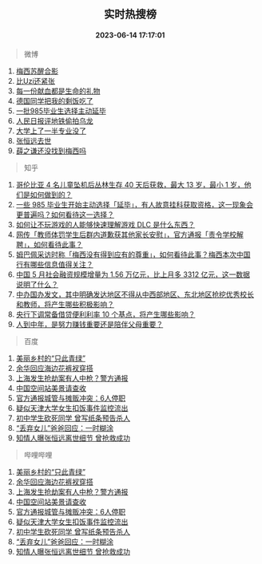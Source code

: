 <div align="center"><h2>实时热搜榜</h2><h4>2023-06-14 17:17:01</h4></div>

> 微博  

1. [梅西苏醒合影](https://s.weibo.com/weibo?q=%E6%A2%85%E8%A5%BF%E8%8B%8F%E9%86%92%E5%90%88%E5%BD%B1&t=31&band_rank=1&Refer=top)<br />
2. [比Uzi还紧张](https://s.weibo.com/weibo?q=%E6%AF%94Uzi%E8%BF%98%E7%B4%A7%E5%BC%A0&t=31&band_rank=2&Refer=top)<br />
3. [每一份献血都是生命的礼物](https://s.weibo.com/weibo?q=%23%E6%AF%8F%E4%B8%80%E4%BB%BD%E7%8C%AE%E8%A1%80%E9%83%BD%E6%98%AF%E7%94%9F%E5%91%BD%E7%9A%84%E7%A4%BC%E7%89%A9%23&t=31&band_rank=3&Refer=top)<br />
4. [德国同学把我的剩饭吃了](https://s.weibo.com/weibo?q=%E5%BE%B7%E5%9B%BD%E5%90%8C%E5%AD%A6%E6%8A%8A%E6%88%91%E7%9A%84%E5%89%A9%E9%A5%AD%E5%90%83%E4%BA%86&t=31&band_rank=4&Refer=top)<br />
5. [一批985毕业生选择主动延毕](https://s.weibo.com/weibo?q=%23%E4%B8%80%E6%89%B9985%E6%AF%95%E4%B8%9A%E7%94%9F%E9%80%89%E6%8B%A9%E4%B8%BB%E5%8A%A8%E5%BB%B6%E6%AF%95%23&t=31&band_rank=5&Refer=top)<br />
6. [人民日报评地铁偷拍乌龙](https://s.weibo.com/weibo?q=%23%E4%BA%BA%E6%B0%91%E6%97%A5%E6%8A%A5%E8%AF%84%E5%9C%B0%E9%93%81%E5%81%B7%E6%8B%8D%E4%B9%8C%E9%BE%99%23&t=31&band_rank=6&Refer=top)<br />
7. [大学上了一半专业没了](https://s.weibo.com/weibo?q=%23%E5%A4%A7%E5%AD%A6%E4%B8%8A%E4%BA%86%E4%B8%80%E5%8D%8A%E4%B8%93%E4%B8%9A%E6%B2%A1%E4%BA%86%23&t=31&band_rank=7&Refer=top)<br />
8. [张恒远去世](https://s.weibo.com/weibo?q=%23%E5%BC%A0%E6%81%92%E8%BF%9C%E5%8E%BB%E4%B8%96%23&t=31&band_rank=8&Refer=top)<br />
9. [薛之谦还没找到梅西吗](https://s.weibo.com/weibo?q=%23%E8%96%9B%E4%B9%8B%E8%B0%A6%E8%BF%98%E6%B2%A1%E6%89%BE%E5%88%B0%E6%A2%85%E8%A5%BF%E5%90%97%23&t=31&band_rank=9&Refer=top)<br />

> 知乎  

1. [哥伦比亚 4 名儿童坠机后丛林生存 40 天后获救，最大 13 岁，最小 1 岁，他们是如何做到的？](https://www.zhihu.com/question/605847291)<br />
2. [一些 985 毕业生开始主动选择「延毕」，有人故意挂科获取资格，这一现象会更普遍吗？如何看待这一选择？](https://www.zhihu.com/question/606541261)<br />
3. [如何让不玩游戏的人能够快速理解游戏 DLC 是什么东西？](https://www.zhihu.com/question/606170703)<br />
4. [网传「教师体罚学生后群内道歉获其他家长安慰」，官方通报「责令学校解聘」，如何看待此事？](https://www.zhihu.com/question/606363235)<br />
5. [姆巴佩采访时称「梅西没有得到应有的尊重」，如何看待此事？梅西本次中国行有哪些信息值得关注？](https://www.zhihu.com/question/606541357)<br />
6. [中国 5 月社会融资规模增量为 1.56 万亿元，比上月多 3312 亿元，这一数据说明了什么？](https://www.zhihu.com/question/606375297)<br />
7. [中办国办发文，其中明确发达地区不得从中西部地区、东北地区抢挖优秀校长和教师，将产生哪些积极影响？](https://www.zhihu.com/question/606427991)<br />
8. [央行下调常备借贷便利利率 10 个基点，将产生哪些影响？](https://www.zhihu.com/question/606450228)<br />
9. [人到中年，是努力赚钱重要还是陪伴父母重要？](https://www.zhihu.com/question/598077018)<br />

> 百度  

1. [美丽乡村的“只此青绿”](https://www.baidu.com/s?wd=%E7%BE%8E%E4%B8%BD%E4%B9%A1%E6%9D%91%E7%9A%84%E2%80%9C%E5%8F%AA%E6%AD%A4%E9%9D%92%E7%BB%BF%E2%80%9D&sa=fyb_news&rsv_dl=fyb_news)<br />
2. [余华回应海边花裤衩穿搭](https://www.baidu.com/s?wd=%E4%BD%99%E5%8D%8E%E5%9B%9E%E5%BA%94%E6%B5%B7%E8%BE%B9%E8%8A%B1%E8%A3%A4%E8%A1%A9%E7%A9%BF%E6%90%AD&sa=fyb_news&rsv_dl=fyb_news)<br />
3. [上海发生抢劫案有人中枪？警方通报](https://www.baidu.com/s?wd=%E4%B8%8A%E6%B5%B7%E5%8F%91%E7%94%9F%E6%8A%A2%E5%8A%AB%E6%A1%88%E6%9C%89%E4%BA%BA%E4%B8%AD%E6%9E%AA%EF%BC%9F%E8%AD%A6%E6%96%B9%E9%80%9A%E6%8A%A5&sa=fyb_news&rsv_dl=fyb_news)<br />
4. [中国空间站美景请查收](https://www.baidu.com/s?wd=%E4%B8%AD%E5%9B%BD%E7%A9%BA%E9%97%B4%E7%AB%99%E7%BE%8E%E6%99%AF%E8%AF%B7%E6%9F%A5%E6%94%B6&sa=fyb_news&rsv_dl=fyb_news)<br />
5. [官方通报城管与摊贩冲突：6人停职](https://www.baidu.com/s?wd=%E5%AE%98%E6%96%B9%E9%80%9A%E6%8A%A5%E5%9F%8E%E7%AE%A1%E4%B8%8E%E6%91%8A%E8%B4%A9%E5%86%B2%E7%AA%81%EF%BC%9A6%E4%BA%BA%E5%81%9C%E8%81%8C&sa=fyb_news&rsv_dl=fyb_news)<br />
6. [疑似天津大学女生扣饭事件监控流出](https://www.baidu.com/s?wd=%E7%96%91%E4%BC%BC%E5%A4%A9%E6%B4%A5%E5%A4%A7%E5%AD%A6%E5%A5%B3%E7%94%9F%E6%89%A3%E9%A5%AD%E4%BA%8B%E4%BB%B6%E7%9B%91%E6%8E%A7%E6%B5%81%E5%87%BA&sa=fyb_news&rsv_dl=fyb_news)<br />
7. [初中学生砍死同学 曾写纸条预告杀人](https://www.baidu.com/s?wd=%E5%88%9D%E4%B8%AD%E5%AD%A6%E7%94%9F%E7%A0%8D%E6%AD%BB%E5%90%8C%E5%AD%A6+%E6%9B%BE%E5%86%99%E7%BA%B8%E6%9D%A1%E9%A2%84%E5%91%8A%E6%9D%80%E4%BA%BA&sa=fyb_news&rsv_dl=fyb_news)<br />
8. [“丢弃女儿”爸爸回应：一时糊涂](https://www.baidu.com/s?wd=%E2%80%9C%E4%B8%A2%E5%BC%83%E5%A5%B3%E5%84%BF%E2%80%9D%E7%88%B8%E7%88%B8%E5%9B%9E%E5%BA%94%EF%BC%9A%E4%B8%80%E6%97%B6%E7%B3%8A%E6%B6%82&sa=fyb_news&rsv_dl=fyb_news)<br />
9. [知情人曝张恒远离世细节 曾抢救成功](https://www.baidu.com/s?wd=%E7%9F%A5%E6%83%85%E4%BA%BA%E6%9B%9D%E5%BC%A0%E6%81%92%E8%BF%9C%E7%A6%BB%E4%B8%96%E7%BB%86%E8%8A%82+%E6%9B%BE%E6%8A%A2%E6%95%91%E6%88%90%E5%8A%9F&sa=fyb_news&rsv_dl=fyb_news)<br />

> 哔哩哔哩  

1. [美丽乡村的“只此青绿”](https://www.baidu.com/s?wd=%E7%BE%8E%E4%B8%BD%E4%B9%A1%E6%9D%91%E7%9A%84%E2%80%9C%E5%8F%AA%E6%AD%A4%E9%9D%92%E7%BB%BF%E2%80%9D&sa=fyb_news&rsv_dl=fyb_news)<br />
2. [余华回应海边花裤衩穿搭](https://www.baidu.com/s?wd=%E4%BD%99%E5%8D%8E%E5%9B%9E%E5%BA%94%E6%B5%B7%E8%BE%B9%E8%8A%B1%E8%A3%A4%E8%A1%A9%E7%A9%BF%E6%90%AD&sa=fyb_news&rsv_dl=fyb_news)<br />
3. [上海发生抢劫案有人中枪？警方通报](https://www.baidu.com/s?wd=%E4%B8%8A%E6%B5%B7%E5%8F%91%E7%94%9F%E6%8A%A2%E5%8A%AB%E6%A1%88%E6%9C%89%E4%BA%BA%E4%B8%AD%E6%9E%AA%EF%BC%9F%E8%AD%A6%E6%96%B9%E9%80%9A%E6%8A%A5&sa=fyb_news&rsv_dl=fyb_news)<br />
4. [中国空间站美景请查收](https://www.baidu.com/s?wd=%E4%B8%AD%E5%9B%BD%E7%A9%BA%E9%97%B4%E7%AB%99%E7%BE%8E%E6%99%AF%E8%AF%B7%E6%9F%A5%E6%94%B6&sa=fyb_news&rsv_dl=fyb_news)<br />
5. [官方通报城管与摊贩冲突：6人停职](https://www.baidu.com/s?wd=%E5%AE%98%E6%96%B9%E9%80%9A%E6%8A%A5%E5%9F%8E%E7%AE%A1%E4%B8%8E%E6%91%8A%E8%B4%A9%E5%86%B2%E7%AA%81%EF%BC%9A6%E4%BA%BA%E5%81%9C%E8%81%8C&sa=fyb_news&rsv_dl=fyb_news)<br />
6. [疑似天津大学女生扣饭事件监控流出](https://www.baidu.com/s?wd=%E7%96%91%E4%BC%BC%E5%A4%A9%E6%B4%A5%E5%A4%A7%E5%AD%A6%E5%A5%B3%E7%94%9F%E6%89%A3%E9%A5%AD%E4%BA%8B%E4%BB%B6%E7%9B%91%E6%8E%A7%E6%B5%81%E5%87%BA&sa=fyb_news&rsv_dl=fyb_news)<br />
7. [初中学生砍死同学 曾写纸条预告杀人](https://www.baidu.com/s?wd=%E5%88%9D%E4%B8%AD%E5%AD%A6%E7%94%9F%E7%A0%8D%E6%AD%BB%E5%90%8C%E5%AD%A6+%E6%9B%BE%E5%86%99%E7%BA%B8%E6%9D%A1%E9%A2%84%E5%91%8A%E6%9D%80%E4%BA%BA&sa=fyb_news&rsv_dl=fyb_news)<br />
8. [“丢弃女儿”爸爸回应：一时糊涂](https://www.baidu.com/s?wd=%E2%80%9C%E4%B8%A2%E5%BC%83%E5%A5%B3%E5%84%BF%E2%80%9D%E7%88%B8%E7%88%B8%E5%9B%9E%E5%BA%94%EF%BC%9A%E4%B8%80%E6%97%B6%E7%B3%8A%E6%B6%82&sa=fyb_news&rsv_dl=fyb_news)<br />
9. [知情人曝张恒远离世细节 曾抢救成功](https://www.baidu.com/s?wd=%E7%9F%A5%E6%83%85%E4%BA%BA%E6%9B%9D%E5%BC%A0%E6%81%92%E8%BF%9C%E7%A6%BB%E4%B8%96%E7%BB%86%E8%8A%82+%E6%9B%BE%E6%8A%A2%E6%95%91%E6%88%90%E5%8A%9F&sa=fyb_news&rsv_dl=fyb_news)<br />
